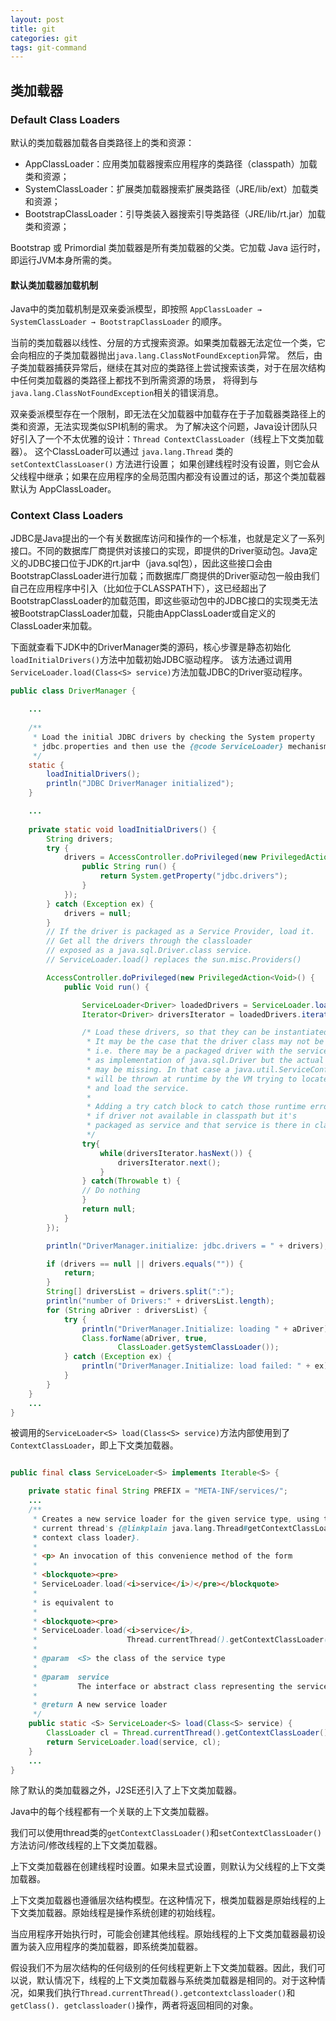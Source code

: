 ```yaml
---
layout: post
title: git
categories: git
tags: git-command
---
```


## 类加载器

### Default Class Loaders

默认的类加载器加载各自类路径上的类和资源：

- AppClassLoader：应用类加载器搜索应用程序的类路径（classpath）加载类和资源；
- SystemClassLoader：扩展类加载器搜索扩展类路径（JRE/lib/ext）加载类和资源；
- BootstrapClassLoader：引导类装入器搜索引导类路径（JRE/lib/rt.jar）加载类和资源；

Bootstrap 或 Primordial 类加载器是所有类加载器的父类。它加载 Java 运行时，即运行JVM本身所需的类。

#### 默认类加载器加载机制

Java中的类加载机制是双亲委派模型，即按照 `AppClassLoader → SystemClassLoader → BootstrapClassLoader` 的顺序。

当前的类加载器以线性、分层的方式搜索资源。如果类加载器无法定位一个类，它会向相应的子类加载器抛出`java.lang.ClassNotFoundException`异常。
然后，由子类加载器捕获异常后，继续在其对应的类路径上尝试搜索该类，对于在层次结构中任何类加载器的类路径上都找不到所需资源的场景，
将得到与`java.lang.ClassNotFoundException`相关的错误消息。

双亲委派模型存在一个限制，即无法在父加载器中加载存在于子加载器类路径上的类和资源，无法实现类似SPI机制的需求。
为了解决这个问题，Java设计团队只好引入了一个不太优雅的设计：`Thread ContextClassLoader`（线程上下文类加载器）。
这个ClassLoader可以通过 `java.lang.Thread` 类的 `setContextClassLoaser()` 方法进行设置；
如果创建线程时没有设置，则它会从父线程中继承；如果在应用程序的全局范围内都没有设置过的话，那这个类加载器默认为 AppClassLoader。

### Context Class Loaders

JDBC是Java提出的一个有关数据库访问和操作的一个标准，也就是定义了一系列接口。不同的数据库厂商提供对该接口的实现，即提供的Driver驱动包。Java定义的JDBC接口位于JDK的rt.jar中（java.sql包），因此这些接口会由BootstrapClassLoader进行加载；而数据库厂商提供的Driver驱动包一般由我们自己在应用程序中引入（比如位于CLASSPATH下），这已经超出了BootstrapClassLoader的加载范围，即这些驱动包中的JDBC接口的实现类无法被BootstrapClassLoader加载，只能由AppClassLoader或自定义的ClassLoader来加载。

下面就查看下JDK中的DriverManager类的源码，核心步骤是静态初始化`loadInitialDrivers()`方法中加载初始JDBC驱动程序。
该方法通过调用`ServiceLoader.load(Class<S> service)`方法加载JDBC的Driver驱动程序。

```java
public class DriverManager {

    ...
    
    /**
     * Load the initial JDBC drivers by checking the System property
     * jdbc.properties and then use the {@code ServiceLoader} mechanism
     */
    static {
        loadInitialDrivers();
        println("JDBC DriverManager initialized");
    }

    ...
    
    private static void loadInitialDrivers() {
        String drivers;
        try {
            drivers = AccessController.doPrivileged(new PrivilegedAction<String>() {
                public String run() {
                    return System.getProperty("jdbc.drivers");
                }
            });
        } catch (Exception ex) {
            drivers = null;
        }
        // If the driver is packaged as a Service Provider, load it.
        // Get all the drivers through the classloader
        // exposed as a java.sql.Driver.class service.
        // ServiceLoader.load() replaces the sun.misc.Providers()

        AccessController.doPrivileged(new PrivilegedAction<Void>() {
            public Void run() {

                ServiceLoader<Driver> loadedDrivers = ServiceLoader.load(Driver.class);
                Iterator<Driver> driversIterator = loadedDrivers.iterator();

                /* Load these drivers, so that they can be instantiated.
                 * It may be the case that the driver class may not be there
                 * i.e. there may be a packaged driver with the service class
                 * as implementation of java.sql.Driver but the actual class
                 * may be missing. In that case a java.util.ServiceConfigurationError
                 * will be thrown at runtime by the VM trying to locate
                 * and load the service.
                 *
                 * Adding a try catch block to catch those runtime errors
                 * if driver not available in classpath but it's
                 * packaged as service and that service is there in classpath.
                 */
                try{
                    while(driversIterator.hasNext()) {
                        driversIterator.next();
                    }
                } catch(Throwable t) {
                // Do nothing
                }
                return null;
            }
        });

        println("DriverManager.initialize: jdbc.drivers = " + drivers);

        if (drivers == null || drivers.equals("")) {
            return;
        }
        String[] driversList = drivers.split(":");
        println("number of Drivers:" + driversList.length);
        for (String aDriver : driversList) {
            try {
                println("DriverManager.Initialize: loading " + aDriver);
                Class.forName(aDriver, true,
                        ClassLoader.getSystemClassLoader());
            } catch (Exception ex) {
                println("DriverManager.Initialize: load failed: " + ex);
            }
        }
    }
    ...
}
```

被调用的`ServiceLoader<S> load(Class<S> service)`方法内部使用到了`ContextClassLoader`，即上下文类加载器。

```java

public final class ServiceLoader<S> implements Iterable<S> {

    private static final String PREFIX = "META-INF/services/";
    ...
    /**
     * Creates a new service loader for the given service type, using the
     * current thread's {@linkplain java.lang.Thread#getContextClassLoader
     * context class loader}.
     *
     * <p> An invocation of this convenience method of the form
     *
     * <blockquote><pre>
     * ServiceLoader.load(<i>service</i>)</pre></blockquote>
     *
     * is equivalent to
     *
     * <blockquote><pre>
     * ServiceLoader.load(<i>service</i>,
     *                    Thread.currentThread().getContextClassLoader())</pre></blockquote>
     *
     * @param  <S> the class of the service type
     *
     * @param  service
     *         The interface or abstract class representing the service
     *
     * @return A new service loader
     */
    public static <S> ServiceLoader<S> load(Class<S> service) {
        ClassLoader cl = Thread.currentThread().getContextClassLoader();
        return ServiceLoader.load(service, cl);
    }
    ...
}
```

除了默认的类加载器之外，J2SE还引入了上下文类加载器。

Java中的每个线程都有一个关联的上下文类加载器。

我们可以使用thread类的`getContextClassLoader()`和`setContextClassLoader()`方法访问/修改线程的上下文类加载器。

上下文类加载器在创建线程时设置。如果未显式设置，则默认为父线程的上下文类加载器。

上下文类加载器也遵循层次结构模型。在这种情况下，根类加载器是原始线程的上下文类加载器。原始线程是操作系统创建的初始线程。

当应用程序开始执行时，可能会创建其他线程。原始线程的上下文类加载器最初设置为装入应用程序的类加载器，即系统类加载器。

假设我们不为层次结构的任何级别的任何线程更新上下文类加载器。因此，我们可以说，默认情况下，线程的上下文类加载器与系统类加载器是相同的。对于这种情况，如果我们执行`Thread.currentThread().getcontextclassloader()`和`getClass(). getclassloader()`操作，两者将返回相同的对象。

